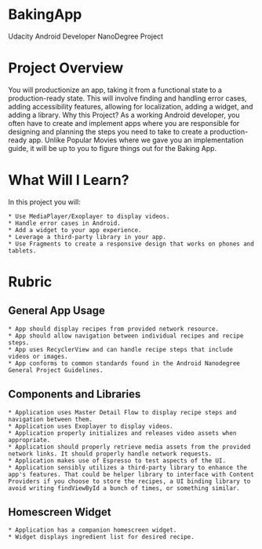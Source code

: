 # BakingApp
Udacity Android Developer NanoDegree Project

# Project Overview
You will productionize an app, taking it from a functional state to a production-ready state. This will involve finding and handling error cases, adding accessibility features, allowing for localization, adding a widget, and adding a library.
Why this Project?
As a working Android developer, you often have to create and implement apps where you are responsible for designing and planning the steps you need to take to create a production-ready app. Unlike Popular Movies where we gave you an implementation guide, it will be up to you to figure things out for the Baking App.
# What Will I Learn?
In this project you will:

    * Use MediaPlayer/Exoplayer to display videos.
    * Handle error cases in Android.
    * Add a widget to your app experience.
    * Leverage a third-party library in your app.
    * Use Fragments to create a responsive design that works on phones and tablets.

# Rubric
## General App Usage

    * App should display recipes from provided network resource.
    * App should allow navigation between individual recipes and recipe steps.
    * App uses RecyclerView and can handle recipe steps that include videos or images.
    * App conforms to common standards found in the Android Nanodegree General Project Guidelines.

## Components and Libraries

    * Application uses Master Detail Flow to display recipe steps and navigation between them.
    * Application uses Exoplayer to display videos.
    * Application properly initializes and releases video assets when appropriate.
    * Application should properly retrieve media assets from the provided network links. It should properly handle network requests.
    * Application makes use of Espresso to test aspects of the UI.
    * Application sensibly utilizes a third-party library to enhance the app's features. That could be helper library to interface with Content Providers if you choose to store the recipes, a UI binding library to avoid writing findViewById a bunch of times, or something similar.

## Homescreen Widget

    * Application has a companion homescreen widget.
    * Widget displays ingredient list for desired recipe.
